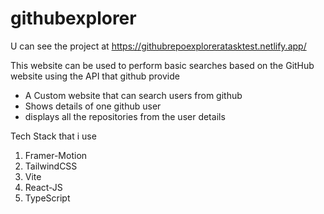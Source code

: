 # githubexplorer

U can see the project at https://githubrepoexploreratasktest.netlify.app/

This website can be used to perform basic searches based on the GitHub website using the API that github provide

* A Custom website that can search users from github
* Shows details of one github user
* displays all the repositories from the user details

Tech Stack that i use
1. Framer-Motion
2. TailwindCSS
3. Vite
4. React-JS
5. TypeScript
